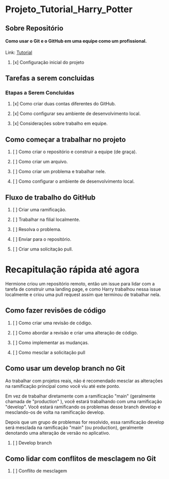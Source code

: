 # Projeto_Tutorial_Harry_Potter

## Sobre Repositório

#### Como usar o Git e o GitHub em uma equipe como um profissional.

Link: [Tutorial](https://www.freecodecamp.org/news/how-to-use-git-and-github-in-a-team-like-a-pro/)

1. [x] Configuração inicial do projeto

## Tarefas a serem concluidas

### Etapas a Serem Concluidas

1. [x] Como criar duas contas diferentes do GitHub.

2. [x] Como configurar seu ambiente de desenvolvimento local.

3. [x] Considerações sobre trabalho em equipe.

## Como começar a trabalhar no projeto

1. [ ] Como criar o repositório e construir a equipe (de graça).

2. [ ] Como criar um arquivo.

3. [ ] Como criar um problema e trabalhar nele.

4. [ ] Como configurar o ambiente de desenvolvimento local.

## Fluxo de trabalho do GitHub

1. [ ] Criar uma ramificação.

2. [ ] Trabalhar na filial localmente.

3. [ ] Resolva o problema.

4. [ ] Enviar para o repositório.

5. [ ] Criar uma solicitação pull.


# Recapitulação rápida até agora

Hermione criou um repositório remoto,
então um issue para lidar com a tarefa de construir
uma landing page, e como Harry trabalhou nessa issue
localmente e criou uma pull request assim que terminou de trabalhar nela.


## Como fazer revisões de código

1. [ ] Como criar uma revisão de código.

2. [ ] Como abordar a revisão e criar uma alteração de código.

3. [ ] Como implementar as mudanças.

4. [ ] Como mesclar a solicitação pull

## Como usar um develop branch no Git

Ao trabalhar com projetos reais,
não é recomendado mesclar as alterações
na ramificação principal como você viu até este ponto.

Em vez de trabalhar diretamente com a ramificação "main" (geralmente chamada de "production" ), você estará trabalhando com uma ramificação "develop". Você estará ramificando os problemas desse branch develop e mesclando-os de volta na ramificação develop.

Depois que um grupo de problemas for resolvido, essa ramificação develop será mesclada na ramificação "main" (ou production), geralmente denotando uma alteração de versão no aplicativo.

1. [ ] Develop branch

## Como lidar com conflitos de mesclagem no Git

1. [ ] Conflito de mesclagem
